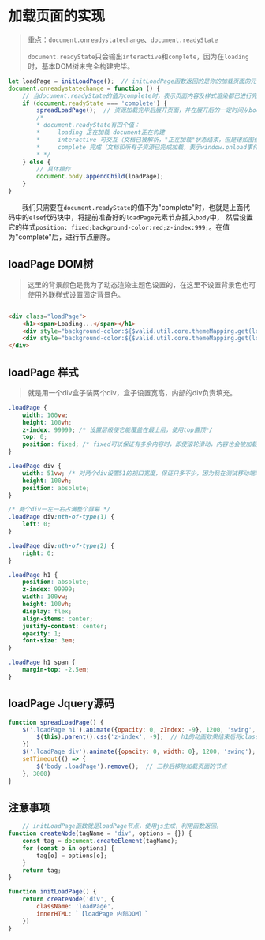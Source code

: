 # 加载页面的实现

> 重点：`document.onreadystatechange`、`document.readyState`
>
> `document.readyState`只会输出`interactive`和`complete`，因为在`loading`时，基本DOM树未完全构建完毕。

```js
let loadPage = initLoadPage();  // initLoadPage函数返回的是你的加载页面的元素节点
document.onreadystatechange = function () {
    // 当document.readyState的值为complete时，表示页面内容及样式渲染都已进行完毕。
    if (document.readyState === 'complete') {
        spreadLoadPage();  // 资源加载完毕后展开页面，并在展开后的一定时间从body中删除loadPage节点。
        /*
        * document.readyState有四个值：
        *     loading 正在加载 document正在构建
        *     interactive 可交互（文档已被解析，"正在加载"状态结束，但是诸如图像，样式表和框架之类的子资源仍在加载。）
        *     complete 完成（文档和所有子资源已完成加载，表示window.onload事件即将被触发）
        * */
    } else {
        // 具体操作
        document.body.appendChild(loadPage);
    }
}
```

&emsp;&emsp;我们只需要在`document.readyState`的值不为"complete"时，也就是上面代码中的`else`代码块中，将提前准备好的`loadPage`元素节点插入`body`中，
然后设置它的样式`position: fixed;background-color:red;z-index:999;`。在值为"complete"后，进行节点删除。

## loadPage DOM树

> 这里的背景颜色是我为了动态渲染主题色设置的，在这里不设置背景色也可使用外联样式设置固定背景色。

```html

<div class="loadPage">
    <h1><span>Loading...</span></h1>
    <div style="background-color:${$valid.util.core.themeMapping.get(localStorage.getItem('valid-theme') || 'vue')}"></div>
    <div style="background-color:${$valid.util.core.themeMapping.get(localStorage.getItem('valid-theme') || 'vue')}"></div>
</div>
```

## loadPage 样式

> 就是用一个div盒子装两个div，盒子设置宽高，内部的div负责填充。

```css
.loadPage {
    width: 100vw;
    height: 100vh;
    z-index: 99999; /* 设置层级使它能覆盖在最上层，使用top置顶*/
    top: 0;
    position: fixed; /* fixed可以保证有多余内容时，即使滚轮滑动，内容也会被加载页覆盖 */
}

.loadPage div {
    width: 51vw; /* 对两个div设置51的视口宽度，保证只多不少，因为我在测试移动端时，设置50会导致中间有缝隙 */
    height: 100vh;
    position: absolute;
}

/* 两个div一左一右占满整个屏幕 */
.loadPage div:nth-of-type(1) {
    left: 0;
}

.loadPage div:nth-of-type(2) {
    right: 0;
}

.loadPage h1 {
    position: absolute;
    z-index: 99999;
    width: 100vw;
    height: 100vh;
    display: flex;
    align-items: center;
    justify-content: center;
    opacity: 1;
    font-size: 3em;
}

.loadPage h1 span {
    margin-top: -2.5em;
}
```

## loadPage Jquery源码

```js
function spreadLoadPage() {
    $('.loadPage h1').animate({opacity: 0, zIndex: -9}, 1200, 'swing', function () {
        $(this).parent().css('z-index', -9);  // h1的动画效果结束后将class为loadPage设置为最底层，使页面的内容浮上来，能被选中。
    })
    $('.loadPage div').animate({opacity: 0, width: 0}, 1200, 'swing');
    setTimeout(() => {
        $('body .loadPage').remove();  // 三秒后移除加载页面的节点
    }, 3000)
}
```

## 注意事项

```js
    // initLoadPage函数就是loadPage节点，使用js生成，利用函数返回。
function createNode(tagName = 'div', options = {}) {
    const tag = document.createElement(tagName);
    for (const o in options) {
        tag[o] = options[o];
    }
    return tag;
}

function initLoadPage() {
    return createNode('div', {
        className: 'loadPage',
        innerHTML: `【loadPage 内部DOM】`
    })
}
```